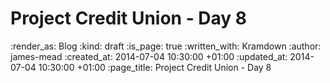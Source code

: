 Project Credit Union - Day 8
============================


:render_as: Blog
:kind: draft
:is_page: true
:written_with: Kramdown
:author: james-mead
:created_at: 2014-07-04 10:30:00 +01:00
:updated_at: 2014-07-04 10:30:00 +01:00
:page_title: Project Credit Union - Day 8

